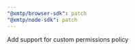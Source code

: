 ```yaml
---
"@xmtp/browser-sdk": patch
"@xmtp/node-sdk": patch
---
```


Add support for custom permissions policy
